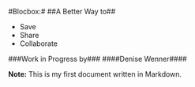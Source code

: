 #Blocbox:#
##A Better Way to##
- Save
- Share
- Collaborate

###Work in Progress by###
####Denise Wenner####

**Note:** This is my first document written in Markdown.